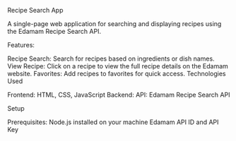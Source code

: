 Recipe Search App

A single-page web application for searching and displaying recipes using the Edamam Recipe Search API.

Features:

Recipe Search: Search for recipes based on ingredients or dish names.
View Recipe: Click on a recipe to view the full recipe details on the Edamam website.
Favorites: Add recipes to favorites for quick access.
Technologies Used

Frontend: HTML, CSS, JavaScript
Backend: 
API: Edamam Recipe Search API


Setup

Prerequisites:
Node.js installed on your machine
Edamam API ID and API Key


